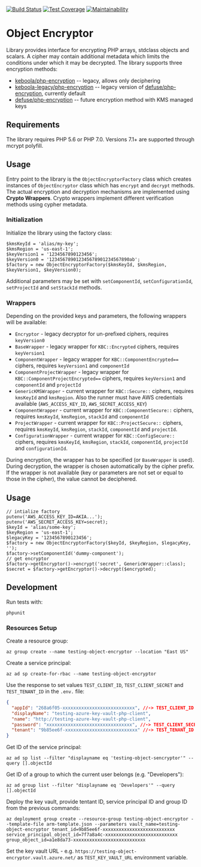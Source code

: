 [![Build Status](https://travis-ci.org/keboola/object-encryptor.svg?branch=master)](https://travis-ci.org/keboola/object-encryptor)
[![Test Coverage](https://api.codeclimate.com/v1/badges/a08caf5f9ff2116fd497/test_coverage)](https://codeclimate.com/github/keboola/object-encryptor/test_coverage)
[![Maintainability](https://api.codeclimate.com/v1/badges/a08caf5f9ff2116fd497/maintainability)](https://codeclimate.com/github/keboola/object-encryptor/maintainability)

# Object Encryptor
Library provides interface for encrypting PHP arrays, stdclass objects and scalars. A cipher may contain additional metadata
which limits the conditions under which it may be decrypted. The library supports three encryption methods:

- [keboola/php-encryption](https://github.com/keboola/php-encryption) -- legacy, allows only deciphering
- [keboola-legacy/php-encryption](https://github.com/keboola/legacy-php-encryption) -- legacy version of [defuse/php-encryption](https://github.com/defuse/php-encryption), currently default
- [defuse/php-encryption](https://github.com/defuse/php-encryption) -- future encryption method with KMS managed keys

## Requirements
The library requires PHP 5.6 or PHP 7.0. Versions 7.1+ are supported through mcrypt polyfill.

## Usage
Entry point to the library is the `ObjectEncryptorFactory` class which creates instances of `ObjectEncryptor` class which
has `encrypt` and `decrypt` methods. The actual encryption and decryption mechanisms are implemented using **Crypto Wrappers**.
Crypto wrappers implement different verification methods using cypher metadata.

### Initialization
Initialize the library using the factory class:

```
$kmsKeyId = 'alias/my-key';
$kmsRegion = 'us-east-1';
$keyVersion1 = '1234567890123456';
$keyVersion0 = '123456789012345678901234567890ab';
$factory = new ObjectEncryptorFactory($kmsKeyId, $kmsRegion, $keyVersion1, $keyVersion0);
```

Additional parameters may be set with `setComponentId`, `setConfigurationId`, `setProjectId` and `setStackId` methods.

### Wrappers
Depending on the provided keys and parameters, the following wrappers will be available:

- `Encryptor` - legacy decryptor for un-prefixed ciphers, requires `keyVersion0` 
- `BaseWrapper` - legacy wrapper for `KBC::Encrypted` ciphers, requires `keyVersion1`
- `ComponentWrapper` - legacy wrapper for `KBC::ComponentEncrypted==` ciphers, requires `keyVersion1` and `componentId`
- `ComponentProjectWrapper` - legacy wrapper for `KBC::ComponentProjectEncrypted==` ciphers, requires `keyVersion1` and `componentId` and `projectId`
- `GenericKMSWrapper` - current wrapper for `KBC::Secure::` ciphers, requires `kmsKeyId` and `kmsRegion`. Also the runner must have AWS credentials available (`AWS_ACCESS_KEY_ID`, `AWS_SECRET_ACCESS_KEY`)
- `ComponentWrapper` - current wrapper for `KBC::ComponentSecure::` ciphers, requires `kmsKeyId`, `kmsRegion`, `stackId` and `componentId`
- `ProjectWrapper` - current wrapper for `KBC::ProjectSecure::` ciphers, requires `kmsKeyId`, `kmsRegion`, `stackId`, `componentId` and `projectId`.
- `ConfigurationWrapper` - current wrapper for `KBC::ConfigSecure::` ciphers, requires `kmsKeyId`, `kmsRegion`, `stackId`, `componentId`, `projectId` and `configurationId`.

During encryption, the wrapper has to be specified (or `BaseWrapper` is used). During decryption, the wrapper is chosen automatically by the 
cipher prefix. If the wrapper is not available (key or parameters are not set or equal to those in the cipher), the value cannot be deciphered.

## Usage

```
// intialize factory
putenv('AWS_ACCESS_KEY_ID=AKIA...');
putenv('AWS_SECRET_ACCESS_KEY=secret);
$keyId = 'alias/some-key';
$keyRegion = 'us-east-1';
$legacyKey = '1234567890123456';
$factory = new ObjectEncryptorFactory($keyId, $keyRegion, $legacyKey, '');
$factory->setComponentId('dummy-component');
// get encryptor
$factory->getEncryptor()->encrypt('secret', GenericWrapper::class);
$secret = $factory->getEncryptor()->decrypt($encrypted);
```

## Development

Run tests with:

    phpunit

### Resources Setup

Create a resource group:

	az group create --name testing-object-encryptor --location "East US"

Create a service principal:

	az ad sp create-for-rbac --name testing-object-encryptor

Use the response to set values `TEST_CLIENT_ID`, `TEST_CLIENT_SECRET` and `TEST_TENANT_ID` in the `.env.` file:

```json	
{
  "appId": "268a6f05-xxxxxxxxxxxxxxxxxxxxxxxxxxx", //-> TEST_CLIENT_ID
  "displayName": "testing-azure-key-vault-php-client",
  "name": "http://testing-azure-key-vault-php-client",
  "password": "xxxxxxxxxxxxxxxxxxxxxxxxxxxxxxxx", //-> TEST_CLIENT_SECRET
  "tenant": "9b85ee6f-xxxxxxxxxxxxxxxxxxxxxxxxxxx" //-> TEST_TENANT_ID
}
```

Get ID of the service principal:

	az ad sp list --filter "displayname eq 'testing-object-sencryptor'" --query [].objectId

Get ID of a group to which the current user belongs (e.g. "Developers"):

	az ad group list --filter "displayname eq 'Developers'" --query [].objectId

Deploy the key vault, provide tentant ID, service principal ID and group ID from the previous commands:

	az deployment group create --resource-group testing-object-encryptor --template-file arm-template.json --parameters vault_name=testing-object-encryptor tenant_id=9b85ee6f-xxxxxxxxxxxxxxxxxxxxxxxxxxx service_principal_object_id=7f7a8a4c-xxxxxxxxxxxxxxxxxxxxxxxxxxx group_object_id=a1e8da73-xxxxxxxxxxxxxxxxxxxxxxxxxxx

Set the key vault URL - e.g. `https://testing-object-encryptor.vault.azure.net/` as `TEST_KEY_VAULT_URL` environment variable.
